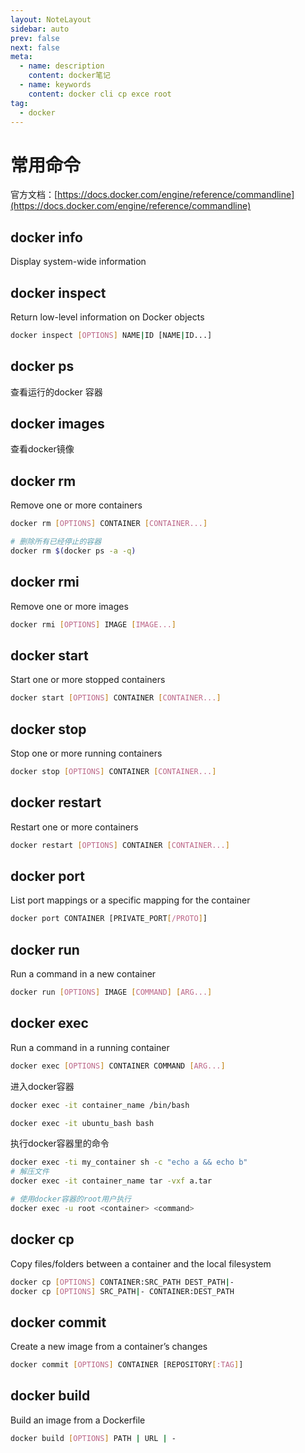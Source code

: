 ```yaml
---
layout: NoteLayout
sidebar: auto
prev: false
next: false
meta:
  - name: description
    content: docker笔记
  - name: keywords
    content: docker cli cp exce root
tag:
  - docker
---
```


# 常用命令

官方文档：[https://docs.docker.com/engine/reference/commandline](https://docs.docker.com/engine/reference/commandline)

## docker info

Display system-wide information

## docker inspect

Return low-level information on Docker objects

``` bash
docker inspect [OPTIONS] NAME|ID [NAME|ID...]
```

## docker ps

查看运行的docker 容器

## docker images

查看docker镜像

## docker rm

Remove one or more containers

``` bash
docker rm [OPTIONS] CONTAINER [CONTAINER...]
```

``` bash
# 删除所有已经停止的容器
docker rm $(docker ps -a -q)
```

## docker rmi

Remove one or more images

``` bash
docker rmi [OPTIONS] IMAGE [IMAGE...]
```

## docker start

Start one or more stopped containers

``` bash
docker start [OPTIONS] CONTAINER [CONTAINER...]
```

## docker stop

Stop one or more running containers

``` bash
docker stop [OPTIONS] CONTAINER [CONTAINER...]
```

## docker restart

Restart one or more containers

``` bash
docker restart [OPTIONS] CONTAINER [CONTAINER...]
```

## docker port

List port mappings or a specific mapping for the container

``` bash
docker port CONTAINER [PRIVATE_PORT[/PROTO]]
```

## docker run

Run a command in a new container

``` bash
docker run [OPTIONS] IMAGE [COMMAND] [ARG...]
```

## docker exec

Run a command in a running container

``` bash
docker exec [OPTIONS] CONTAINER COMMAND [ARG...]
```

进入docker容器

``` bash
docker exec -it container_name /bin/bash

docker exec -it ubuntu_bash bash
```

执行docker容器里的命令

``` bash
docker exec -ti my_container sh -c "echo a && echo b"
# 解压文件
docker exec -it container_name tar -vxf a.tar

# 使用docker容器的root用户执行
docker exec -u root <container> <command>
```

## docker cp

Copy files/folders between a container and the local filesystem

``` bash
docker cp [OPTIONS] CONTAINER:SRC_PATH DEST_PATH|-
docker cp [OPTIONS] SRC_PATH|- CONTAINER:DEST_PATH
```

## docker commit

Create a new image from a container’s changes

``` bash
docker commit [OPTIONS] CONTAINER [REPOSITORY[:TAG]]
```

## docker build

Build an image from a Dockerfile

``` bash
docker build [OPTIONS] PATH | URL | -
```
